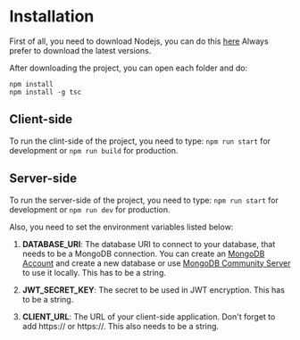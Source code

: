 # Installation
First of all, you need to download Nodejs, you can do this [here](https://nodejs.org/en/download)
Always prefer to download the latest versions.

After downloading the project, you can open each folder and do:

`npm install`<br>
`npm install -g tsc`

## Client-side
To run the clint-side of the project, you need to type:
`npm run start` for development or `npm run build` for production.

## Server-side
To run the server-side of the project, you need to type:
`npm run start` for development or `npm run dev` for production.

Also, you need to set the environment variables listed below:
1. **DATABASE_URI**: The database URI to connect to your database, that needs to be a MongoDB connection. You can create an [MongoDB Account](https://www.mongodb.com/) and create a new database or use [MongoDB Community Server](www.mongodb.com/try/download/community) to use it locally. This has to be a string.

2. **JWT_SECRET_KEY**: The secret to be used in JWT encryption. This has to be a string.

3. **CLIENT_URL**: The URL of your client-side application. Don't forget to add https:// or https://. This also needs to be a string.
